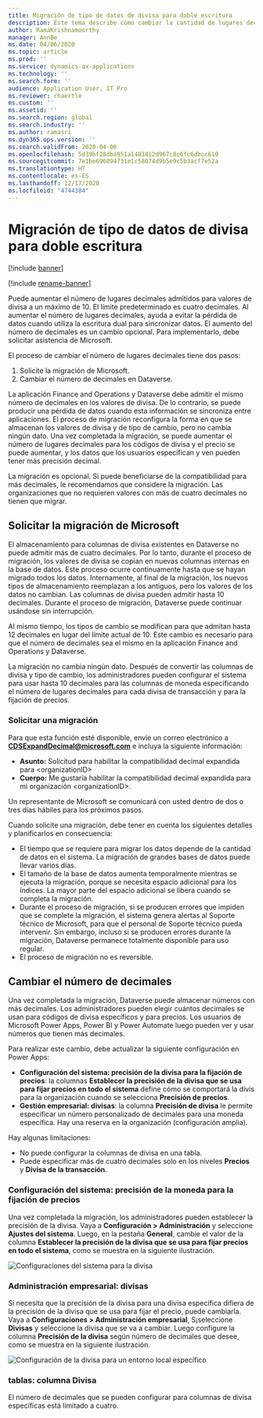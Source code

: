 ```yaml
---
title: Migración de tipo de datos de divisa para doble escritura
description: Este tema describe cómo cambiar la cantidad de lugares decimales que admite la escritura dual para las divisas.
author: RamaKrishnamoorthy
manager: AnnBe
ms.date: 04/06/2020
ms.topic: article
ms.prod: ''
ms.service: dynamics-ax-applications
ms.technology: ''
ms.search.form: ''
audience: Application User, IT Pro
ms.reviewer: rhaertle
ms.custom: ''
ms.assetid: ''
ms.search.region: global
ms.search.industry: ''
ms.author: ramasri
ms.dyn365.ops.version: ''
ms.search.validFrom: 2020-04-06
ms.openlocfilehash: 5d39bf28dba951a1483412d967c8c6fc6dbcc610
ms.sourcegitcommit: 7e1be696894731e1c58074d9b5e9c5b3acf7e52a
ms.translationtype: HT
ms.contentlocale: es-ES
ms.lasthandoff: 12/17/2020
ms.locfileid: "4744384"
---
```

# <a name="currency-data-type-migration-for-dual-write"></a>Migración de tipo de datos de divisa para doble escritura

[!include [banner](../../includes/banner.md)]

[!include [rename-banner](~/includes/cc-data-platform-banner.md)]

Puede aumentar el número de lugares decimales admitidos para valores de divisa a un máximo de 10. El límite predeterminado es cuatro decimales. Al aumentar el número de lugares decimales, ayuda a evitar la pérdida de datos cuando utiliza la escritura dual para sincronizar datos. El aumento del número de decimales es un cambio opcional. Para implementarlo, debe solicitar asistencia de Microsoft.

El proceso de cambiar el número de lugares decimales tiene dos pasos:

1. Solicite la migración de Microsoft.
2. Cambiar el número de decimales en Dataverse.

La aplicación Finance and Operations y Dataverse debe admitir el mismo número de decimales en los valores de divisa. De lo contrario, se puede producir una pérdida de datos cuando esta información se sincroniza entre aplicaciones. El proceso de migración reconfigura la forma en que se almacenan los valores de divisa y de tipo de cambio, pero no cambia ningún dato. Una vez completada la migración, se puede aumentar el número de lugares decimales para los códigos de divisa y el precio se puede aumentar, y los datos que los usuarios especifican y ven pueden tener más precisión decimal.

La migración es opcional. Si puede beneficiarse de la compatibilidad para más decimales, le recomendamos que considere la migración. Las organizaciones que no requieren valores con más de cuatro decimales no tienen que migrar.

## <a name="requesting-migration-from-microsoft"></a>Solicitar la migración de Microsoft

El almacenamiento para columnas de divisa existentes en Dataverse no puede admitir más de cuatro decimales. Por lo tanto, durante el proceso de migración, los valores de divisa se copian en nuevas columnas internas en la base de datos. Este proceso ocurre continuamente hasta que se hayan migrado todos los datos. Internamente, al final de la migración, los nuevos tipos de almacenamiento reemplazan a los antiguos, pero los valores de los datos no cambian. Las columnas de divisa pueden admitir hasta 10 decimales. Durante el proceso de migración, Dataverse puede continuar usándose sin interrupción.

Al mismo tiempo, los tipos de cambio se modifican para que admitan hasta 12 decimales en lugar del límite actual de 10. Este cambio es necesario para que el número de decimales sea el mismo en la aplicación Finance and Operations y Dataverse.

La migración no cambia ningún dato. Después de convertir las columnas de divisa y tipo de cambio, los administradores pueden configurar el sistema para usar hasta 10 decimales para las columnas de moneda especificando el número de lugares decimales para cada divisa de transacción y para la fijación de precios.

### <a name="request-a-migration"></a>Solicitar una migración

Para que esta función esté disponible, envíe un correo electrónico a **CDSExpandDecimal@microsoft.com** e incluya la siguiente información:

+ **Asunto:** Solicitud para habilitar la compatibilidad decimal expandida para \<organizationID\>
+ **Cuerpo:** Me gustaría habilitar la compatibilidad decimal expandida para mi organización \<organizationID\>.

Un representante de Microsoft se comunicará con usted dentro de dos o tres días hábiles para los próximos pasos.

Cuando solicite una migración, debe tener en cuenta los siguientes detalles y planificarlos en consecuencia:

+ El tiempo que se requiere para migrar los datos depende de la cantidad de datos en el sistema. La migración de grandes bases de datos puede llevar varios días.
+ El tamaño de la base de datos aumenta temporalmente mientras se ejecuta la migración, porque se necesita espacio adicional para los índices. La mayor parte del espacio adicional se libera cuando se completa la migración.
+ Durante el proceso de migración, si se producen errores que impiden que se complete la migración, el sistema genera alertas al Soporte técnico de Microsoft, para que el personal de Soporte técnico pueda intervenir. Sin embargo, incluso si se producen errores durante la migración, Dataverse permanece totalmente disponible para uso regular.
+ El proceso de migración no es reversible.

## <a name="changing-the-number-of-decimal-places"></a>Cambiar el número de decimales

Una vez completada la migración, Dataverse puede almacenar números con más decimales. Los administradores pueden elegir cuántos decimales se usan para códigos de divisa específicos y para precios. Los usuarios de Microsoft Power Apps, Power BI y Power Automate luego pueden ver y usar números que tienen más decimales.

Para realizar este cambio, debe actualizar la siguiente configuración en Power Apps:

+ **Configuración del sistema: precisión de la divisa para la fijación de precios**: la columnas **Establecer la precisión de la divisa que se usa para fijar precios en todo el sistema** define cómo se comportará la divis para la organización cuando se selecciona **Precisión de precios**.
+ **Gestión empresarial: divisas**: la columna **Precisión de divisa** le permite especificar un número personalizado de decimales para una moneda específica. Hay una reserva en la organización (configuración amplia).

Hay algunas limitaciones:

+ No puede configurar la columnas de divisa en una tabla.
+ Puede especificar más de cuatro decimales solo en los niveles **Precios** y **Divisa de la transacción**.

### <a name="system-settings-currency-precision-for-pricing"></a>Configuración del sistema: precisión de la moneda para la fijación de precios

Una vez completada la migración, los administradores pueden establecer la precisión de la divisa. Vaya a **Configuración \> Administración** y seleccione **Ajustes del sistema**. Luego, en la pestaña **General**, cambie el valor de la columna **Establecer la precisión de la divisa que se usa para fijar precios en todo el sistema**, como se muestra en la siguiente ilustración.

![Configuraciones del sistema para la divisa](media/currency-system-settings.png)

### <a name="business-management-currencies"></a>Administración empresarial: divisas

Si necesita que la precisión de la divisa para una divisa específica difiera de la precisión de la divisa que se usa para fijar el precio, puede cambiarla. Vaya a **Configuraciones \> Administración empresarial**, S¡seleccione **Divisas** y seleccione la divisa que se va a cambiar. Luego configure la columna **Precisión de la divisa** según número de decimales que desee, como se muestra en la siguiente ilustración.

![Configuración de la divisa para un entorno local específico](media/specific-currency.png)

### <a name="tables-currency-column"></a>tablas: columna Divisa

El número de decimales que se pueden configurar para columnas de divisa específicas está limitado a cuatro.
